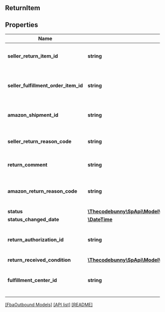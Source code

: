 ## ReturnItem

## Properties

Name | Type | Description | Notes
------------ | ------------- | ------------- | -------------
**seller_return_item_id** | **string** | An identifier assigned by the seller to the return item. |
**seller_fulfillment_order_item_id** | **string** | The identifier assigned to the item by the seller when the fulfillment order was created. |
**amazon_shipment_id** | **string** | The identifier for the shipment that is associated with the return item. |
**seller_return_reason_code** | **string** | The return reason code assigned to the return item by the seller. |
**return_comment** | **string** | An optional comment about the return item. | [optional]
**amazon_return_reason_code** | **string** | The return reason code that the Amazon fulfillment center assigned to the return item. | [optional]
**status** | [**\Thecodebunny\SpApi\Model\FbaOutbound\FulfillmentReturnItemStatus**](FulfillmentReturnItemStatus.md) |  |
**status_changed_date** | [**\DateTime**](\DateTime.md) |  |
**return_authorization_id** | **string** | Identifies the return authorization used to return this item. See ReturnAuthorization. | [optional]
**return_received_condition** | [**\Thecodebunny\SpApi\Model\FbaOutbound\ReturnItemDisposition**](ReturnItemDisposition.md) |  | [optional]
**fulfillment_center_id** | **string** | The identifier for the Amazon fulfillment center that processed the return item. | [optional]

[[FbaOutbound Models]](../) [[API list]](../../Api) [[README]](../../../README.md)
